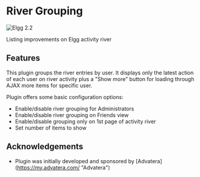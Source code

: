 River Grouping
==============
![Elgg 2.2](https://img.shields.io/badge/Elgg-2.2-orange.svg?style=flat-square)

Listing improvements on Elgg activity river

## Features
This plugin groups the river entries by user. It displays only the latest action of each user on river activity plus a "Show more" button for loading through AJAX more items for specific user.

Plugin offers some basic configuration options:
- Enable/disable river grouping for Administrators
- Enable/disable river grouping on Friends view
- Enable/disable grouping only on 1st page of activity river
- Set number of items to show

## Acknowledgements

 * Plugin was initially developed and sponsored by [Advatera] (https://my.advatera.com/ "Advatera")


